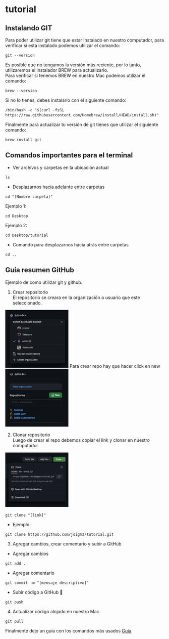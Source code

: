# tutorial

## Instalando GIT
Para poder utilizar git tiene que estar instalado en nuestro computador, para verificar si esta instalado podemos utilizar el comando:

```
git --version
```

Es posible que no tengamos la versión más reciente, por lo tanto, utilizaremos el instalador BREW para actualizarlo.   
Para verificar si tenemos BREW en nuestro Mac podemos utilizar el comando:

```
brew --version
```

Si no lo tienes, debes instalarlo con el siguiente comando:

```
/bin/bash -c "$(curl -fsSL https://raw.githubusercontent.com/Homebrew/install/HEAD/install.sh)"
```

Finalmente para actualizar tu versión de git tienes que utilizar el siguiente comando:

```
brew install git
```

## Comandos importantes para el terminal

* Ver archivos y carpetas en la ubicación actual

```
ls
```

* Desplazarnos hacia adelante entre carpetas

```
cd "[Nombre carpeta]"
```

Ejemplo 1:

```
cd Desktop
```

Ejemplo 2:

```
cd Desktop/tutorial
```

* Comando para desplazarnos hacia atrás entre carpetas
```
cd ..
```

## Guía resumen GitHub

Ejemplo de como utilizar git y github.

1. Crear repositorio  
El repositorio se creara en la organización o usuario que este seleccionado.  
<img src="fotos/crear2.png" alt="Crear repositorio" width="200"/>  
Para crear repo hay que hacer click en new  
<img src="fotos/crear3.png" alt="Crear repositorio" width="200"/>  

2. Clonar repositorio  
Luego de crear el repo debemos copiar el link y clonar en nuestro computador  
<img src="fotos/clonar.png" alt="Crear repositorio" width="200"/>  

```
git clone "[link]"
```

* Ejemplo:

```
git clone https://github.com/joigmz/tutorial.git
```

3. Agregar cambios, crear comentario y subir a GitHub
* Agregar cambios
```
git add .
```
* Agregar comentario
```
git commit -m "[mensaje descriptivo]"
```
* Subir código a GitHub 🚀 
```
git push
```

4. Actualizar código alojado en nuestro Mac
```
git pull
```
Finalmente dejo un guía con los comandos más usados [Guía](github-git-cheat-sheet.pdf).